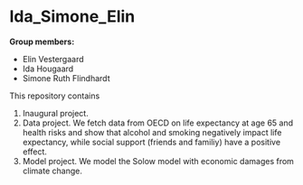 # Ida_Simone_Elin

**Group members:**
- Elin Vestergaard
- Ida Hougaard
- Simone Ruth Flindhardt

This repository contains  
1. Inaugural project. 
2. Data project. We fetch data from OECD on life expectancy at age 65 and health risks and show that alcohol and smoking negatively impact life expectancy, while social support (friends and familiy) have a positive effect.
3. Model project. We model the Solow model with economic damages from climate change.
